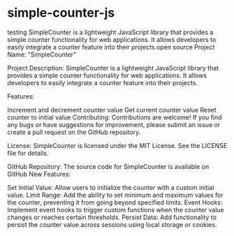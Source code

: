 # simple-counter-js
testing SimpleCounter is a lightweight JavaScript library that provides a simple counter functionality for web applications. It allows developers to easily integrate a counter feature into their projects.open source
Project Name: "SimpleCounter"

Project Description:
SimpleCounter is a lightweight JavaScript library that provides a simple counter functionality for web applications. It allows developers to easily integrate a counter feature into their projects.

Features:

Increment and decrement counter value
Get current counter value
Reset counter to initial value
Contributing:
Contributions are welcome! If you find any bugs or have suggestions for improvement, please submit an issue or create a pull request on the GitHub repository.

License:
SimpleCounter is licensed under the MIT License. See the LICENSE file for details.

GitHub Repository:
The source code for SimpleCounter is available on GitHub
New Features:

Set Initial Value: Allow users to initialize the counter with a custom initial value.
Limit Range: Add the ability to set minimum and maximum values for the counter, preventing it from going beyond specified limits.
Event Hooks: Implement event hooks to trigger custom functions when the counter value changes or reaches certain thresholds.
Persist Data: Add functionality to persist the counter value across sessions using local storage or cookies.
